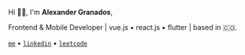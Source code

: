 Hi 👋🏼, I'm **Alexander Granados**,

Frontend & Mobile Developer | vue.js ▪︎ react.js ▪︎ flutter | based in 🇨🇴.

[`me`](https://g1alexander.com) • [`linkedin`](https://www.linkedin.com/in/g1alexander/) • [`leetcode`](https://leetcode.com/u/g1alexander/)
